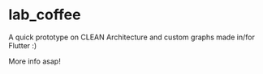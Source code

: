 # lab_coffee

A quick prototype on CLEAN Architecture and custom graphs made in/for Flutter :)

More info asap!